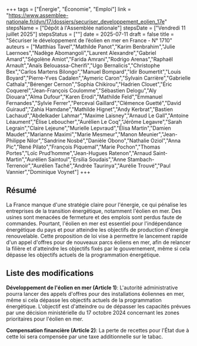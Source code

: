 +++
tags = ["Énergie", "Économie", "Emploi"]
link = "https://www.assemblee-nationale.fr/dyn/17/dossiers/securiser_developpement_eolien_17e"
stepsName = ["Dépôt à l'Assemblée nationale"]
stepsDate = ["Vendredi 11 juillet 2025"]
stepsStatus = [""]
date = 2025-07-11
draft = false
title = "Sécuriser le développement de l’éolien en mer en France - N° 1710"
auteurs = ["Matthias Tavel","Mathilde Panot","Karim Benbrahim","Julie Laernoes","Nadège Abomangoli","Laurent Alexandre","Gabriel Amard","Ségolène Amiot","Farida Amrani","Rodrigo Arenas","Raphaël Arnault","Anaïs Belouassa-Cherifi","Ugo Bernalicis","Christophe Bex","Carlos Martens Bilongo","Manuel Bompard","Idir Boumertit","Louis Boyard","Pierre-Yves Cadalen","Aymeric Caron","Sylvain Carrière","Gabrielle Cathala","Bérenger Cernon","Sophia Chikirou","Hadrien Clouet","Éric Coquerel","Jean-François Coulomme","Sébastien Delogu","Aly Diouara","Alma Dufour","Karen Erodi","Mathilde Feld","Emmanuel Fernandes","Sylvie Ferrer","Perceval Gaillard","Clémence Guetté","David Guiraud","Zahia Hamdane","Mathilde Hignet","Andy Kerbrat","Bastien Lachaud","Abdelkader Lahmar","Maxime Laisney","Arnaud Le Gall","Antoine Léaument","Élise Leboucher","Aurélien Le Coq","Jérôme Legavre","Sarah Legrain","Claire Lejeune","Murielle Lepvraud","Élisa Martin","Damien Maudet","Marianne Maximi","Marie Mesmeur","Manon Meunier","Jean-Philippe Nilor","Sandrine Nosbé","Danièle Obono","Nathalie Oziol","Anna Pic","René Pilato","François Piquemal","Marie Pochon","Thomas Portes","Loïc Prud’homme","Jean-Hugues Ratenon","Arnaud Saint-Martin","Aurélien Saintoul","Ersilia Soudais","Anne Stambach-Terrenoir","Aurélien Taché","Andrée Taurinya","Aurélie Trouvé","Paul Vannier","Dominique Voynet"]
+++

## Résumé

La France manque d'une stratégie claire pour l'énergie, ce qui pénalise les entreprises de la transition énergétique, notamment l'éolien en mer. Des usines sont menacées de fermeture et des emplois sont perdus faute de commandes. Pourtant, l'éolien en mer est essentiel pour l'indépendance énergétique du pays et pour atteindre les objectifs de production d'énergie renouvelable. Cette proposition de loi vise à permettre le lancement rapide d'un appel d'offres pour de nouveaux parcs éoliens en mer, afin de relancer la filière et d'atteindre les objectifs fixés par le gouvernement, même si cela dépasse les objectifs actuels de la programmation énergétique.

## Liste des modifications

**Développement de l'éolien en mer (Article 1)**: L'autorité administrative pourra lancer des appels d'offres pour des installations éoliennes en mer, même si cela dépasse les objectifs actuels de la programmation énergétique. L'objectif est d'atteindre ou de dépasser les capacités prévues par une décision ministérielle du 17 octobre 2024 concernant les zones prioritaires pour l'éolien en mer.

**Compensation financière (Article 2)**: La perte de recettes pour l'État due à cette loi sera compensée par une taxe additionnelle sur le tabac.

